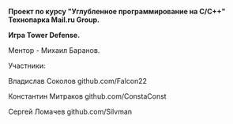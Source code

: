 <p><b>Проект по курсу "Углубленное программирование на C/C++" Технопарка Mail.ru Group.</b></p>
<p><b>Игра Tower Defense.</b></p>

Ментор - Михаил Баранов.

Участники:

Владислав Соколов github.com/Falcon22

Константин Митраков github.com/ConstaConst

Сергей Ломачев github.com/Silvman
